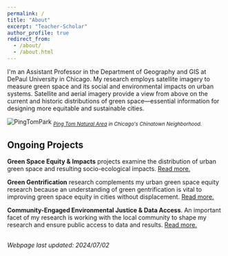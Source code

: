 ```yaml
---
permalink: /
title: "About"
excerpt: "Teacher-Scholar"
author_profile: true
redirect_from: 
  - /about/
  - /about.html
---
```


I'm an Assistant Professor in the Department of Geography and GIS at DePaul University in Chicago. My research employs satellite imagery to measure green space and its social and environmental impacts on urban systems. Satellite and aerial imagery provide a view from above on the current and historic distributions of green space—essential information for designing more equitable and sustainable cities. 

![PingTomPark](https://mstuhlmacher.github.io/files/DSC07770_crop.jpg)
<sub> *[Ping Tom Natural Area](https://goo.gl/maps/MmbX8Zr42xrwkugi6) in Chicago's Chinatown Neighborhood.* </sub>

## Ongoing Projects
__Green Space Equity & Impacts__ projects examine the distribution of urban green space and resulting socio-ecological impacts. [Read more.](https://mstuhlmacher.github.io//projects/)

__Green Gentrification__ research complements my urban green space equity research because an understanding of green gentrification is vital to improving green space equity in cities without displacement. [Read more.](https://mstuhlmacher.github.io//projects/)

__Community-Engaged Environmental Justice & Data Access__. An important facet of my research is working with the local community to shape my research and ensure public access to data and results. [Read more.](https://mstuhlmacher.github.io//projects/)


## 
*Webpage last updated: 2024/07/02*

